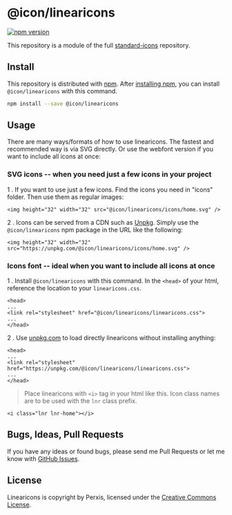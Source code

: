 # @icon/linearicons

[![npm version](https://img.shields.io/npm/v/@icon/linearicons.svg)](https://www.npmjs.org/package/@icon/linearicons)

This repository is a module of the full [standard-icons][standard-icons] repository.

## Install

This repository is distributed with [npm]. After [installing npm][install-npm], you can install `@icon/linearicons` with this command.

```bash
npm install --save @icon/linearicons
```

## Usage

There are many ways/formats of how to use linearicons. The fastest and recommended way is via SVG directly. Or use the webfont version if you want to include all icons at once:

### SVG icons -- when you need just a few icons in your project

 1 . If you want to use just a few icons. Find the icons you need in "icons" folder. Then use them as regular images:

```
<img height="32" width="32" src="@icon/linearicons/icons/home.svg" />
```

 2 . Icons can be served from a CDN such as [Unpkg][Unpkg]. Simply use the `@icon/linearicons` npm package in the URL like the following:

```
<img height="32" width="32" src="https://unpkg.com/@icon/linearicons/icons/home.svg" />
```

### Icons font -- ideal when you want to include all icons at once

 1 . Install `@icon/linearicons` with this command. In the `<head>` of your html, reference the location to your `linearicons.css`.

```
<head>
...
<link rel="stylesheet" href="@icon/linearicons/linearicons.css">
...
</head>
```

 2 . Use [unpkg.com][Unpkg] to load directly linearicons without installing anything:

```
<head>
...
<link rel="stylesheet" href="https://unpkg.com/@icon/linearicons/linearicons.css">
...
</head>
```

> Place linearicons with `<i>` tag in your html like this. Icon class names are to be used with the `lnr` class prefix.

```
<i class="lnr lnr-home"></i>
```


## Bugs, Ideas, Pull Requests

If you have any ideas or found bugs, please send me Pull Requests or let me know with [GitHub Issues][github issues].

## License

Linearicons is copyright by Perxis, licensed under the [Creative Commons License][license].

[license]: https://linearicons.com/free#license
[standard-icons]: https://github.com/thecreation/standard-icons
[npm]: https://www.npmjs.com/
[install-npm]: https://docs.npmjs.com/getting-started/installing-node
[sass]: http://sass-lang.com/
[github issues]: https://github.com/thecreation/standard-icons/issues
[Unpkg]: https://unpkg.com